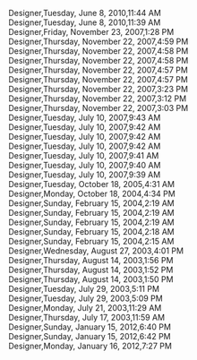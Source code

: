 ﻿Designer,Tuesday, June 8, 2010,11:44 AM  Designer,Tuesday, June 8, 2010,11:39 AM  Designer,Friday, November 23, 2007,1:28 PM  Designer,Thursday, November 22, 2007,4:59 PM  Designer,Thursday, November 22, 2007,4:58 PM  Designer,Thursday, November 22, 2007,4:58 PM  Designer,Thursday, November 22, 2007,4:57 PM  Designer,Thursday, November 22, 2007,4:57 PM  Designer,Thursday, November 22, 2007,3:23 PM  Designer,Thursday, November 22, 2007,3:12 PM  Designer,Thursday, November 22, 2007,3:03 PM  Designer,Tuesday, July 10, 2007,9:43 AM  Designer,Tuesday, July 10, 2007,9:42 AM  Designer,Tuesday, July 10, 2007,9:42 AM  Designer,Tuesday, July 10, 2007,9:42 AM  Designer,Tuesday, July 10, 2007,9:41 AM  Designer,Tuesday, July 10, 2007,9:40 AM  Designer,Tuesday, July 10, 2007,9:39 AM  Designer,Tuesday, October 18, 2005,4:31 AM  Designer,Monday, October 18, 2004,4:34 PM  Designer,Sunday, February 15, 2004,2:19 AM  Designer,Sunday, February 15, 2004,2:19 AM  Designer,Sunday, February 15, 2004,2:19 AM  Designer,Sunday, February 15, 2004,2:18 AM  Designer,Sunday, February 15, 2004,2:15 AM  Designer,Wednesday, August 27, 2003,4:01 PM  Designer,Thursday, August 14, 2003,1:56 PM  Designer,Thursday, August 14, 2003,1:52 PM  Designer,Thursday, August 14, 2003,1:50 PM  Designer,Tuesday, July 29, 2003,5:11 PM  Designer,Tuesday, July 29, 2003,5:09 PM  Designer,Monday, July 21, 2003,11:29 AM  Designer,Thursday, July 17, 2003,11:59 AM  Designer,Sunday, January 15, 2012,6:40 PM  Designer,Sunday, January 15, 2012,6:42 PM  Designer,Monday, January 16, 2012,7:27 PM